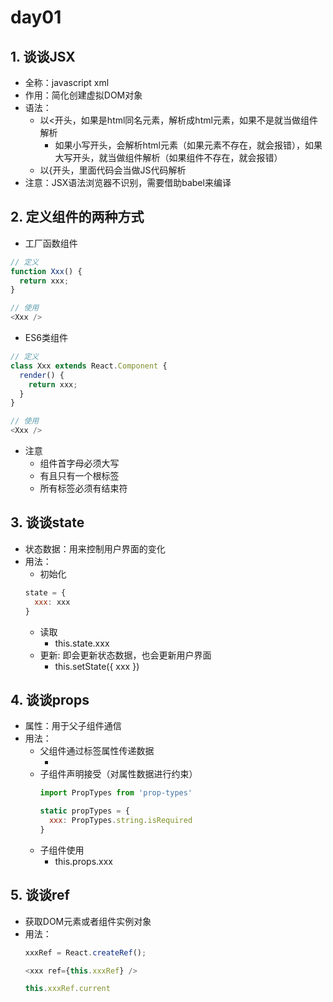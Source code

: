 # day01
## 1. 谈谈JSX
- 全称：javascript xml
- 作用：简化创建虚拟DOM对象
- 语法：
  - 以<开头，如果是html同名元素，解析成html元素，如果不是就当做组件解析
    - 如果小写开头，会解析html元素（如果元素不存在，就会报错），如果大写开头，就当做组件解析（如果组件不存在，就会报错）
  - 以{开头，里面代码会当做JS代码解析
- 注意：JSX语法浏览器不识别，需要借助babel来编译  

## 2. 定义组件的两种方式
- 工厂函数组件
```js
// 定义
function Xxx() {
  return xxx;
}

// 使用
<Xxx />
```
- ES6类组件
```js
// 定义
class Xxx extends React.Component {
  render() {
    return xxx;
  }
}

// 使用
<Xxx />
```
- 注意
  - 组件首字母必须大写
  - 有且只有一个根标签
  - 所有标签必须有结束符

## 3. 谈谈state
- 状态数据：用来控制用户界面的变化
- 用法：
  - 初始化
  ```js
  state = {
    xxx: xxx
  }
  ```
  - 读取
    - this.state.xxx
  - 更新: 即会更新状态数据，也会更新用户界面
    - this.setState({ xxx })  

## 4. 谈谈props
- 属性：用于父子组件通信
- 用法：
  - 父组件通过标签属性传递数据
    - <Child xxx={xxx} />
  - 子组件声明接受（对属性数据进行约束）
    ```js
    import PropTypes from 'prop-types'

    static propTypes = {
      xxx: PropTypes.string.isRequired
    }
    ```  
  - 子组件使用
    - this.props.xxx

## 5. 谈谈ref
- 获取DOM元素或者组件实例对象
- 用法：
  ```js
  xxxRef = React.createRef();

  <xxx ref={this.xxxRef} />

  this.xxxRef.current
  ```
